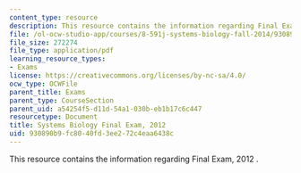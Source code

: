 ```yaml
---
content_type: resource
description: This resource contains the information regarding Final Exam, 2012 .
file: /ol-ocw-studio-app/courses/8-591j-systems-biology-fall-2014/930890b9fc8040fd3ee272c4eaa6438c_MIT8_591JF14_FinalExam_2012.pdf
file_size: 272274
file_type: application/pdf
learning_resource_types:
- Exams
license: https://creativecommons.org/licenses/by-nc-sa/4.0/
ocw_type: OCWFile
parent_title: Exams
parent_type: CourseSection
parent_uid: a54254f5-d11d-54a1-030b-eb1b17c6c447
resourcetype: Document
title: Systems Biology Final Exam, 2012
uid: 930890b9-fc80-40fd-3ee2-72c4eaa6438c
---
```

This resource contains the information regarding Final Exam, 2012 .